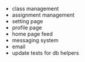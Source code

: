 * class management
* assignment management
* setting page
* profile page
* home page feed
* messaging system
* email
* update tests for db helpers
